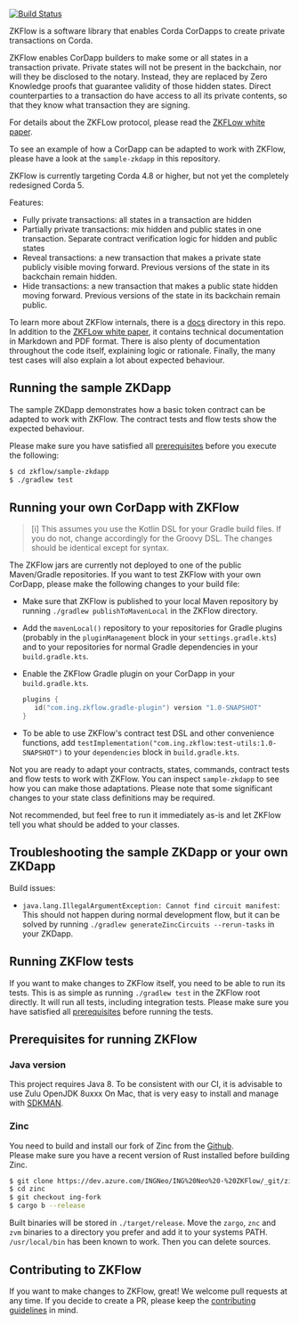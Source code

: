 [![Build Status](https://dev.azure.com/NeoZKP/zkflow/_apis/build/status/ZKFLow%20PRs%20and%20mergest%20to%20master?branchName=master)](https://dev.azure.com/NeoZKP/zkflow/_build/latest?definitionId=1&branchName=master)

ZKFlow is a software library that enables Corda CorDapps to create private transactions on Corda.

ZKFlow enables CorDapp builders to make some or all states in a transaction private. Private states will not be present in the backchain, nor will they be disclosed to the notary. Instead, they are replaced by Zero Knowledge proofs that guarantee validity of those hidden states. Direct counterparties to a transaction do have access to all its private contents, so that they know what transaction they are signing.

For details about the ZKFLow protocol, please read the [ZKFLow white paper](docs/ZKFlow_whitepaper.pdf).

To see an example of how a CorDapp can be adapted to work with ZKFlow, please have a look at the `sample-zkdapp` in this repository.

ZKFlow is currently targeting Corda 4.8 or higher, but not yet the completely redesigned Corda 5.

Features:

- Fully private transactions: all states in a transaction are hidden
- Partially private transactions: mix hidden and public states in one transaction. Separate contract verification logic for hidden and public states
- Reveal transactions: a new transaction that makes a private state publicly visible moving forward. Previous versions of the state in its backchain remain hidden.
- Hide transactions: a new transaction that makes a public state hidden moving forward. Previous versions of the state in its backchain remain public.

To learn more about ZKFlow internals, there is a [docs](docs) directory in this repo. In addition to the [ZKFLow white paper](docs/ZKFlow_whitepaper.pdf), it contains technical documentation in Markdown and PDF format. There is also plenty of documentation throughout the code itself, explaining logic or rationale. Finally, the many test cases will also explain a lot about expected behaviour.

## Running the sample ZKDapp

The sample ZKDapp demonstrates how a basic token contract can be adapted to work with ZKFlow. The contract tests and flow tests show the expected behaviour.

Please make sure you have satisfied all [prerequisites](#prerequisites) before you execute the following:

```bash
$ cd zkflow/sample-zkdapp
$ ./gradlew test
```

## Running your own CorDapp with ZKFlow

> [i] This assumes you use the Kotlin DSL for your Gradle build files. If you do not, change accordingly for the Groovy DSL. The changes should be identical except for syntax.

The ZKFlow jars are currently not deployed to one of the public Maven/Gradle repositories. If you want to test ZKFlow with your own CorDapp, please make the following changes to your build file:

* Make sure that ZKFlow is published to your local Maven repository by running `./gradlew publishToMavenLocal` in the ZKFlow directory. 
* Add the `mavenLocal()` repository to your repositories for Gradle plugins (probably in the `pluginManagement` block in your `settings.gradle.kts`) and to your repositories for normal Gradle dependencies in your `build.gradle.kts`. 
* Enable the ZKFlow Gradle plugin on your CorDapp in your `build.gradle.kts`.

     ```kotlin
     plugins {
        id("com.ing.zkflow.gradle-plugin") version "1.0-SNAPSHOT"
     }
     ```
* To be able to use ZKFlow's contract test DSL and other convenience functions, add `testImplementation("com.ing.zkflow:test-utils:1.0-SNAPSHOT")` to your `dependencies` block in `build.gradle.kts`.
 
Not you are ready to adapt your contracts, states, commands, contract tests and flow tests to work with ZKFlow. You can inspect `sample-zkdapp` to see how you can make those adaptations. Please note that some significant changes to your state class definitions may be required.

Not recommended, but feel free to run it immediately as-is and let ZKFlow tell you what should be added to your classes.

## Troubleshooting the sample ZKDapp or your own ZKDapp

Build issues:
- `java.lang.IllegalArgumentException: Cannot find circuit manifest`: This should not happen during normal development flow, but it can be solved by running `./gradlew generateZincCircuits --rerun-tasks` in your ZKDapp. 

## Running ZKFlow tests

If you want to make changes to ZKFlow itself, you need to be able to run its tests.
This is as simple as running `./gradlew test` in the ZKFlow root directly. It will run all tests, including integration tests.
Please make sure you have satisfied all [prerequisites](#prerequisites) before running the tests.

## Prerequisites for running ZKFlow

### Java version

This project requires Java 8. To be consistent with our CI, it is advisable to use Zulu OpenJDK 8uxxx
On Mac, that is very easy to install and manage with [SDKMAN](https://sdkman.io/).

### Zinc

You need to build and install our fork of Zinc from the [Github](https://dev.azure.com/INGNeo/ING%20Neo%20-%20ZKFlow/_git/zinc).  
Please make sure you have a recent version of Rust installed before building Zinc.

```bash
$ git clone https://dev.azure.com/INGNeo/ING%20Neo%20-%20ZKFlow/_git/zinc
$ cd zinc
$ git checkout ing-fork
$ cargo b --release
```

Built binaries will be stored in `./target/release`. Move the `zargo`, `znc` and `zvm` binaries to a directory you prefer and add it to your systems PATH. `/usr/local/bin` has been known to work. Then you can delete sources.

## Contributing to ZKFlow

If you want to make changes to ZKFlow, great! We welcome pull requests at any time. If you decide to create a PR, please keep the [contributing guidelines](CONTRIBUTING.md) in mind.